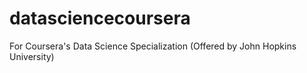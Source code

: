 # datasciencecoursera
For Coursera's Data Science Specialization (Offered by John Hopkins University)
